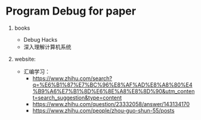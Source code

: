# Program Debug for paper
1. books
    + Debug Hacks
    + 深入理解计算机系统

2. website:
    + 汇编学习：
        + https://www.zhihu.com/search?q=%E6%B1%87%E7%BC%96%E8%AF%AD%E8%A8%80%E4%B9%A6%E7%B1%8D%E6%8E%A8%E8%8D%90&utm_content=search_suggestion&type=content
        + https://www.zhihu.com/question/23332058/answer/143134170
        + https://www.zhihu.com/people/zhou-guo-shun-55/posts